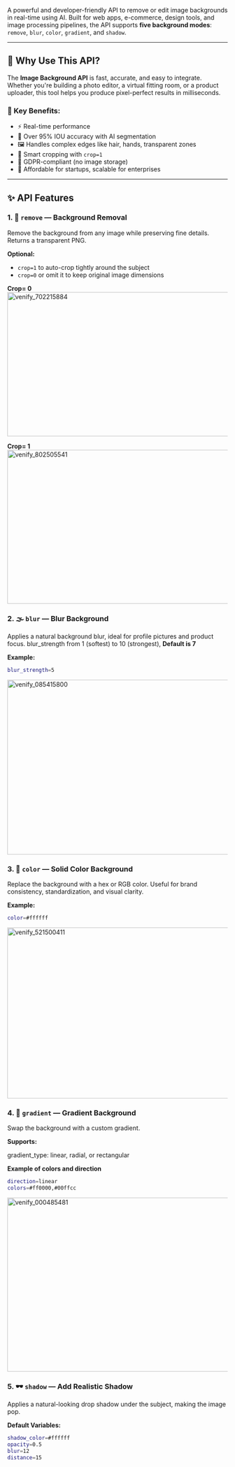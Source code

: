 A powerful and developer-friendly API to remove or edit image backgrounds in real-time using AI. Built for web apps, e-commerce, design tools, and image processing pipelines, the API supports **five background modes**: `remove`, `blur`, `color`, `gradient`, and `shadow`.

---

## 🚀 Why Use This API?

The **Image Background API** is fast, accurate, and easy to integrate. Whether you're building a photo editor, a virtual fitting room, or a product uploader, this tool helps you produce pixel-perfect results in milliseconds.

### 🔑 Key Benefits:
- ⚡ Real-time performance
- 🧠 Over 95% IOU accuracy with AI segmentation
- 🖼️ Handles complex edges like hair, hands, transparent zones
- 📏 Smart cropping with `crop=1`
- 🔐 GDPR-compliant (no image storage)
- 💸 Affordable for startups, scalable for enterprises

---

## ✨ API Features

### 1. 🧼 `remove` — Background Removal


Remove the background from any image while preserving fine details. Returns a transparent PNG.

**Optional:**  
- `crop=1` to auto-crop tightly around the subject  
- `crop=0` or omit it to keep original image dimensions


**Crop= 0**
<img width="1000" height="330" alt="venify_702215884" src="https://github.com/user-attachments/assets/a5650132-4b55-40ac-8afd-021c463028fe" />

**Crop= 1**
<img width="1000" height="352" alt="venify_802505541" src="https://github.com/user-attachments/assets/6677925f-dd38-4467-a1c4-52e788bf2e4f" />

### 2. 🌫️ `blur` — Blur Background
Applies a natural background blur, ideal for profile pictures and product focus.
blur_strength from 1 (softest) to 10 (strongest), **Default is 7**

**Example:**  
```bash
blur_strength=5
```
<img width="975" height="400" alt="venify_085415800" src="https://github.com/user-attachments/assets/22ad4db9-58dc-4c24-94bb-4a06de891ecf" />


### 3. 🎨 `color` — Solid Color Background
Replace the background with a hex or RGB color. Useful for brand consistency, standardization, and visual clarity.

**Example:**

```bash
color=#ffffff
```
<img width="952" height="391" alt="venify_521500411" src="https://github.com/user-attachments/assets/b9c56c3b-5c7f-45da-8be8-e7a218fb1cc6" />


### 4. 🌈 `gradient` — Gradient Background
Swap the background with a custom gradient.

**Supports:**

gradient_type: linear, radial, or rectangular

**Example of colors and direction**

```bash
direction=linear
colors=#ff0000,#00ffcc
```
<img width="840" height="398" alt="venify_000485481" src="https://github.com/user-attachments/assets/41c5e448-aa15-4b56-b254-0a0a1b33a6c4" />



### 5. 🕶️ `shadow` — Add Realistic Shadow
Applies a natural-looking drop shadow under the subject, making the image pop.

**Default Variables:**
```bash
shadow_color=#ffffff
opacity=0.5
blur=12
distance=15
```

